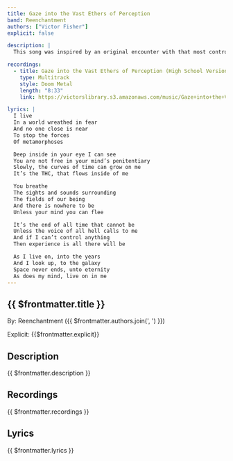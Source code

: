 ```yaml
---
title: Gaze into the Vast Ethers of Perception
band: Reenchantment
authors: ["Victor Fisher"]
explicit: false

description: |
  This song was inspired by an original encounter with that most controversial of plants.

recordings:
  - title: Gaze into the Vast Ethers of Perception (High School Version)
    type: Multitrack  
    style: Doom Metal
    length: "8:33"
    link: https://victorslibrary.s3.amazonaws.com/music/Gaze+into+the+Vast+Ethers+of+Perception/Gaze+into+the+Vast+Ethers+of+Perception+(High+School+Version).mp3

lyrics: |
  I live
  In a world wreathed in fear
  And no one close is near
  To stop the forces
  Of metamorphoses

  Deep inside in your eye I can see
  You are not free in your mind’s penitentiary
  Slowly, the curves of time can grow on me
  It’s the THC, that flows inside of me

  You breathe
  The sights and sounds surrounding
  The fields of our being
  And there is nowhere to be
  Unless your mind you can flee

  It’s the end of all time that cannot be
  Unless the voice of all hell calls to me
  And if I can’t control anything
  Then experience is all there will be

  As I live on, into the years
  And I look up, to the galaxy
  Space never ends, unto eternity
  As does my mind, live on in me
---
```


## {{ $frontmatter.title }}

By: <g-link to="/band/reenchantment">Reenchantment</g-link> ({{ $frontmatter.authors.join(', ') }})

Explicit: {{$frontmatter.explicit}}

## Description

<vue-markdown>{{ $frontmatter.description }}</vue-markdown>

## Recordings

{{ $frontmatter.recordings }}

## Lyrics

<vue-markdown>{{ $frontmatter.lyrics }}</vue-markdown>
